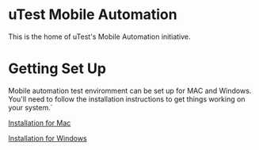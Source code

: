 uTest Mobile Automation
=======================

This is the home of uTest's Mobile Automation initiative. 

Getting Set Up
==============

Mobile automation test enviromment can be set up for MAC and Windows. You'll need to follow the installation instructions to get things working on your system.`

[Installation for Mac](https://github.com/laurakuhner/docs/tree/master/documentation/Mac_installation.md)

[Installation for Windows](https://github.com/laurakuhner/docs/tree/master/documentation/Windows.md)

